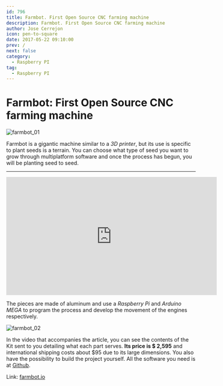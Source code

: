 ```yaml
---
id: 796
title: Farmbot. First Open Source CNC farming machine
description: Farmbot. First Open Source CNC farming machine
author: Jose Cerrejon
icon: pen-to-square
date: 2017-05-22 09:10:00
prev: /
next: false
category:
  - Raspberry PI
tag:
  - Raspberry PI
---
```


# Farmbot: First Open Source CNC farming machine

![farmbot_01](/images/2017/05/farmbot_01.png)

Farmbot is a gigantic machine similar to a *3D printer*, but its use is specific to plant seeds is a terrain. You can choose what type of seed you want to grow through multiplatform software and once the process has begun, you will be planting seed to seed.

- - -
<iframe width="560" height="315" src="https://www.youtube.com/embed/bU9Xdeoc_O8?rel=0" frameborder="0" allowfullscreen></iframe>

The pieces are made of aluminum and use a *Raspberry Pi* and *Arduino MEGA* to program the process and develop the movement of the engines respectively.

![farmbot_02](/images/2017/05/farmbot_02.png)

In the video that accompanies the article, you can see the contents of the Kit sent to you detailing what each part serves. **Its price is $ 2,595** and international shipping costs about $95 due to its large dimensions. You also have the possibility to build the project yourself. All the software you need is at [Github](https://github.com/farmbot).

Link: [farmbot.io](https://farmbot.io/)